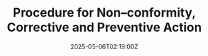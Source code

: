 ---
title: Procedure for Non–conformity, Corrective and Preventive Action
linkTitle: Procedure for Non–conformity, Corrective and Preventive Action
date: '2025-05-06T02:19:00Z'
weight: 1
description: Establish a systematic approach for identifying, addressing, and preventing
  non-conformities in compliance with ISO 20121 standards, including steps for evaluation,
  corrective and preventive actions, verification, and continuous improvement. All
  employees must report non-conformities, while management approves action plans.
draft: false
ref: procedure-for-nonconformity-corrective-and-preventive-action
---